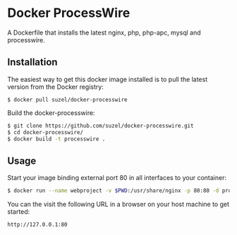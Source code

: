# Docker ProcessWire

A Dockerfile that installs the latest nginx, php, php-apc, mysql and processwire.

## Installation

The easiest way to get this docker image installed is to pull the latest version from the Docker registry:

```
$ docker pull suzel/docker-processwire
```

Build the docker-processwire:

```sh
$ git clone https://github.com/suzel/docker-processwire.git
$ cd docker-processwire/
$ docker build -t processwire .
```

## Usage

Start your image binding external port 80 in all interfaces to your container:

```sh
$ docker run --name webproject -v $PWD:/usr/share/nginx -p 80:80 -d processwire
```

You can the visit the following URL in a browser on your host machine to get started:

```
http://127.0.0.1:80
```